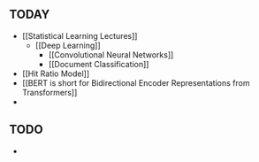 
## TODAY
- [[Statistical Learning Lectures]]
	- [[Deep Learning]] 
		- [[Convolutional Neural Networks]]
		- [[Document Classification]]
- [[Hit Ratio Model]]
- [[BERT is short for Bidirectional Encoder Representations from Transformers]]
- 

## TODO

-
